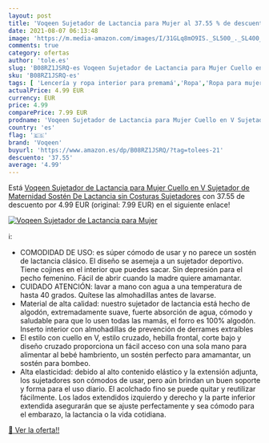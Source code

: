 ```yaml
---
layout: post
title: 'Voqeen Sujetador de Lactancia para Mujer al 37.55 % de descuento'
date: 2021-08-07 06:13:48
image: 'https://m.media-amazon.com/images/I/31GLq8mO9IS._SL500_._SL400_.jpg'
comments: true
category: ofertas
author: 'tole.es'
slug: 'B08RZ1JSRQ-es Voqeen Sujetador de Lactancia para Mujer Cuello en V...'
sku: 'B08RZ1JSRQ-es'
tags: [ 'Lencería y ropa interior para premamá','Ropa','Ropa para mujer','Ropa para premamá','Sujetadores para premamá y de lactancia','lactancia','voqeen', ]
actualPrice: 4.99 EUR
currency: EUR
price: 4.99
comparePrice: 7.99 EUR
prodname: 'Voqeen Sujetador de Lactancia para Mujer Cuello en V Sujetador de Maternidad Sostén De Lactancia sin Costuras Sujetadores'
country: 'es'
flag: '🇪🇸'
brand: 'Voqeen'
buyurl: 'https://www.amazon.es/dp/B08RZ1JSRQ/?tag=tolees-21'
descuento: '37.55'
average: '4.99'
---
```


Está [Voqeen Sujetador de Lactancia para Mujer Cuello en V Sujetador de Maternidad Sostén De Lactancia sin Costuras Sujetadores](https://www.amazon.es/dp/B08RZ1JSRQ/?tag=tolees-21) con 37.55 de descuento por 4.99 EUR (original: 7.99 EUR) en el siguiente enlace!

[![Voqeen Sujetador de Lactancia para Mujer](https://m.media-amazon.com/images/I/31GLq8mO9IS._SL500_._SL400_.jpg)](https://www.amazon.es/dp/B08RZ1JSRQ/?tag=tolees-21)

ℹ️:

- COMODIDAD DE USO: es súper cómodo de usar y no parece un sostén de lactancia clásico. El diseño se asemeja a un sujetador deportivo. Tiene cojines en el interior que puedes sacar. Sin depresión para el pecho femenino. Fácil de abrir cuando la madre quiere amamantar.
- CUIDADO ATENCIÓN: lavar a mano con agua a una temperatura de hasta 40 grados. Quítese las almohadillas antes de lavarse.
- Material de alta calidad: nuestro sujetador de lactancia está hecho de algodón, extremadamente suave, fuerte absorción de agua, cómodo y saludable para que lo usen todas las mamás, el forro es 100% algodón. Inserto interior con almohadillas de prevención de derrames extraíbles
- El estilo con cuello en V, estilo cruzado, hebilla frontal, corte bajo y diseño cruzado proporciona un fácil acceso con una sola mano para alimentar al bebé hambriento, un sostén perfecto para amamantar, un sostén para bombeo.
- Alta elasticidad: debido al alto contenido elástico y la extensión adjunta, los sujetadores son cómodos de usar, pero aún brindan un buen soporte y forma para el uso diario. El acolchado fino se puede quitar y reutilizar fácilmente. Los lados extendidos izquierdo y derecho y la parte inferior extendida asegurarán que se ajuste perfectamente y sea cómodo para el embarazo, la lactancia o la vida cotidiana.

[🛒 Ver la oferta!!](https://www.amazon.es/dp/B08RZ1JSRQ/?tag=tolees-21)
